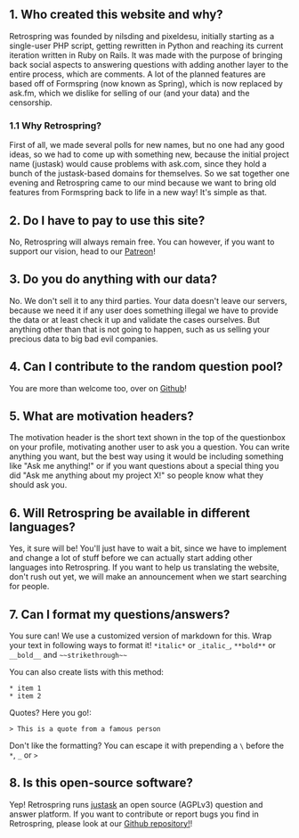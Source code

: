 ## 1. Who created this website and why?
Retrospring was founded by nilsding and pixeldesu, initially starting as a single-user PHP script, getting rewritten in Python and reaching its current iteration written in Ruby on Rails. It was made with the purpose of bringing back social aspects to answering questions with adding another layer to the entire process, which are comments. A lot of the planned features are based off of Formspring (now known as Spring), which is now replaced by ask.fm, which we dislike for selling of our (and your data) and the censorship.
### 1.1 Why Retrospring?
First of all, we made several polls for new names, but no one had any good ideas, so we had to come up with something new, because the initial project name (justask) would cause problems with ask.com, since they hold a bunch of the justask-based domains for themselves. So we sat together one evening and Retrospring came to our mind because we want to bring old features from Formspring back to life in a new way! It's simple as that.
## 2. Do I have to pay to use this site?
No, Retrospring will always remain free. You can however, if you want to support our vision, head to our [Patreon](https://www.patreon.com/retrospring)!
## 3. Do you do anything with our data?
No. We don't sell it to any third parties. Your data doesn't leave our servers, because we need it if any user does something illegal we have to provide the data or at least check it up and validate the cases ourselves. But anything other than that is not going to happen, such as us selling your precious data to big bad evil companies.
## 4. Can I contribute to the random question pool?
You are more than welcome too, over on [Github](https://github.com/retrospring/questiongenerator)!
## 5. What are **motivation headers**?
The motivation header is the short text shown in the top of the questionbox on your profile, motivating another user to ask you a question. You can write anything you want, but the best way using it would be including something like "Ask me anything!" or if you want questions about a special thing you did "Ask me anything about my project X!" so people know what they should ask you.
## 6. Will Retrospring be available in different languages?
Yes, it sure will be! You'll just have to wait a bit, since we have to implement and change a lot of stuff before we can actually start adding other languages into Retrospring. If you want to help us translating the website, don't rush out yet, we will make an announcement when we start searching for people.
## 7. Can I format my questions/answers?
You sure can! We use a customized version of markdown for this. Wrap your text in following ways to format it! `*italic*` or `_italic_`, `**bold**` or `__bold__` and `~~strikethrough~~`

You can also create lists with this method:

```
* item 1
* item 2
```

Quotes? Here you go!:

```
> This is a quote from a famous person
```

Don't like the formatting? You can escape it with prepending a `\` before the `*`, `_` or `>`
## 8. Is this open-source software?
Yep! Retrospring runs [justask](https://github.com/nilsding/justask) an open source (AGPLv3) question and answer platform. If you want to contribute or report bugs you find in Retrospring, please look at our [Github repository!](https://github.com/retrospring/retrospring)!
